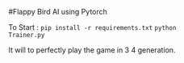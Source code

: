 #Flappy Bird AI using Pytorch

To Start : 
<code>pip install -r requirements.txt</code>
<code>python Trainer.py</code>

It will to perfectly play the game in 3 4 generation.
